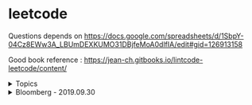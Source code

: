 # leetcode

Questions depends on https://docs.google.com/spreadsheets/d/1SbpY-04Cz8EWw3A_LBUmDEXKUMO31DBjfeMoA0dlfIA/edit#gid=126913158

Good book reference : https://jean-ch.gitbooks.io/lintcode-leetcode/content/

<details>
<summary>Topics</summary>

|Question Number|Question Name|Date|Link|
|---------------|-------------|----|----|
|Combinations|
|17|Letter Combinations of a Phone Number|2019.07.13|https://leetcode.com/problems/letter-combinations-of-a-phone-number/|
|401|Binary Watch|2019.07.13|https://leetcode.com/problems/binary-watch/|
|39|Combination Sum|2019.07.13|https://leetcode.com/problems/combination-sum/|
|40|Combination Summ II|2019.07.13|https://leetcode.com/problems/combination-sum-ii/|
|216|Combination Sum III|2019.07.13|https://leetcode.com/problems/combination-sum-iii/
|377|Combination Sum IV|2019.07.13|https://leetcode.com/problems/combination-sum-iv/|
|77|Combinations|2019.07.14|https://leetcode.com/problems/combinations/|
|78|Subsets|2019.07.14|https://leetcode.com/problems/subsets/|
|90|Subsets II|2019.07.14|https://leetcode.com/problems/subsets-ii/|
Permutations|
|46|Permutations|2019.07.14|https://leetcode.com/problems/permutations|
|47|Permutations II|2019.07.14|https://leetcode.com/problems/permutations-ii/|
|60|Permutation Sequence|2019.07.14|https://leetcode.com/problems/permutation-sequence/|
|31|Next Permutation|2019.07.15|https://leetcode.com/problems/next-permutation/submissions/|
|789|Letter Case Permutation|2017.07.15|https://leetcode.com/problems/letter-case-permutation/|
|943|Find the Shortest Superstring|2017.07.15|https://leetcode.com/problems/find-the-shortest-superstring/|
|996|Number of Squareful Arrays|2019.07.15|https://leetcode.com/problems/number-of-squareful-arrays/|\
|Parentheses|
|22|Generate Parentheses|2019.07.16|https://leetcode.com/problems/generate-parentheses/|
|301|Remove Invalid Parentheses|2019.07.16|https://leetcode.com/problems/remove-invalid-parentheses/|
|37|Sudoku Solver|2019.07.16|https://leetcode.com/problems/sudoku-solver/|
|51|N Queens|2019.07.16|https://leetcode.com/problems/n-queens/|
|52|N Queens|2019.07.16|https://leetcode.com/problems/n-queens-ii/|
|DP|
|70|Climbing Starts|2017.07.17|https://leetcode.com/problems/climbing-stairs|
|509|Fibonacci Number|2017.07.17|https://leetcode.com/problems/fibonacci-number/|
|303|Range Sum Query - Immutable|2017.07.17|https://leetcode.com/problems/range-sum-query-immutable/
|746|Min Cost Climbing Stairs|2017.07.17|https://leetcode.com/problems/min-cost-climbing-stairs/|
|53|Maximum Subarray|2017.07.17|https://leetcode.com/problems/maximum-subarray/|
|121|Best Time to Buy and Sell Stock|2019.07.17|https://leetcode.com/problems/best-time-to-buy-and-sell-stock/|
|198|House Robber|2019.07.17|https://leetcode.com/problems/house-robber/|
|213|House Robber II|2019..07.17|https://leetcode.com/problems/house-robber-ii/|
|309|Best Time to Buy and Sell Stock with Cooldown|2019.07.17|https://leetcode.com/problems/best-time-to-buy-and-sell-stock-with-cooldown/|
|740|Delete and Earn|2019.07.17|https://leetcode.com/problems/delete-and-earn/|
|790|Domino and Tromino|2019.07.17|https://leetcode.com/problems/domino-and-tromino-tiling/|
|801|Minimum Swaps To Make Sequences Increasing|2019.7.18|https://leetcode.com/problems/minimum-swaps-to-make-sequences-increasing/|
|139|Word Break|2019.07.19|https://leetcode.com/problems/word-break/|
|818|Race Car|2019.07.20|https://leetcode.com/problems/race-car/|
|140|Word Break II|2019.07.21|https://leetcode.com/problems/word-break-ii/|
|688|Knight Probability in Chessboard|2019.07.22|https://leetcode.com/problems/knight-probability-in-chessboard/|
|576|Out of Boundary Paths|2019.07.23|https://leetcode.com/problems/out-of-boundary-paths/|
|935|Knight Dialer|2019.07.24|https://leetcode.com/problems/knight-dialer/|
|85|Maximal Rectangle|2019.07.25|https://leetcode.com/problems/maximal-rectangle/|
|221|Maximal Square|2019.07.25|https://leetcode.com/problems/maximal-square/|
|304|Range Sum Query 2D - Immutable|2019.07.25|https://leetcode.com/problems/range-sum-query-2d-immutable/|
|62|Unique Paths|2019.07.25|https://leetcode.com/problems/unique-paths/|
|63|Unique Paths II|2019.07.25|https://leetcode.com/problems/unique-paths-ii/|
|64|Minimum Path Sum|2019.07.25|https://leetcode.com/problems/minimum-path-sum/|
|120|Triangle|2019.07.25|https://leetcode.com/problems/triangle/|
|174|Dungeon Game|2019.07.25|https://leetcode.com/problems/dungeon-game/|
|931|Minimum Falling Path Sum|2019.07.25|https://leetcode.com/problems/minimum-falling-path-sum/|
|322|Coin Change|2019.07.26|https://leetcode.com/problems/coin-change/|
|416|Partition Equal Subset Sum|2019.07.26|https://leetcode.com/problems/partition-equal-subset-sum/|
|494|Target Sum|2019.07.26|https://leetcode.com/problems/target-sum/|
|72|Edit Distance|2019.07.26|https://leetcode.com/problems/edit-distance/|
|10|Regular Expression Matching|2019.07.27|https://leetcode.com/problems/regular-expression-matching/|
|44|Wildcard Matching|2019.07.28|https://leetcode.com/problems/wildcard-matching/|
|97|Interleaving String|2019.07.28|https://leetcode.com/problems/interleaving-string/|
|115|Distinct Subsequences|2019.07.29|https://leetcode.com/problems/distinct-subsequences/|
|583|Delete Operation for Two Strings|2019.07.29|https://leetcode.com/problems/delete-operation-for-two-strings/|
|712|Minimum ASCII Delete Sum for Two Strings|2019.07.30|https://leetcode.com/problems/minimum-ascii-delete-sum-for-two-strings/|
|Tree|
|94|Binary Tree Inorder Traversal|https://leetcode.com/problems/binary-tree-inorder-traversal/|
|589|N-ary Tree Preorder Traversal|https://leetcode.com/problems/n-ary-tree-preorder-traversal/|
|590|N-ary Tree Postorder Traversal|https://leetcode.com/problems/n-ary-tree-postorder-traversal/|
|100|Same Tree|https://leetcode.com/problems/same-tree/|
|101|Symmetric Tree|https://leetcode.com/problems/symmetric-tree/|
|104|Maximum Depth of Binary Tree|https://leetcode.com/problems/maximum-depth-of-binary-tree/|
|110|Balanced Binary Tree|https://leetcode.com/problems/balanced-binary-tree/|
|111|Minimum Depth of Binary Tree|https://leetcode.com/problems/minimum-depth-of-binary-tree/|
|572|Subtree of Another Tree|https://leetcode.com/problems/subtree-of-another-tree/|
|965|Univalued Binary Tree|https://leetcode.com/problems/univalued-binary-tree/|
|102|Binary Tree Level Order Traversal|https://leetcode.com/problems/binary-tree-level-order-traversal/|
|107|Binary Tree Level Order Traversal II|https://leetcode.com/problems/binary-tree-level-order-traversal-ii/|
|429|N-ary Tree Level Order Traversal|https://leetcode.com/problems/n-ary-tree-level-order-traversal/|
|872|Leaf-Similar Trees|https://leetcode.com/problems/leaf-similar-trees/|
|987|Vertical Order Traversal of a Binary Tree|https://leetcode.com/problems/vertical-order-traversal-of-a-binary-tree/|
|814|Binary Tree Pruning|https://leetcode.com/problems/binary-tree-pruning/|
|669|Trim a Binary Search Tree|https://leetcode.com/problems/trim-a-binary-search-tree/|
|112|Path Sum|https://leetcode.com/problems/path-sum/|
|113|Path Sum II|https://leetcode.com/problems/path-sum-ii/|
|437|Path Sum III|https://leetcode.com/problems/path-sum-iii/|
|124|Binary Tree Maximum Path Sum|https://leetcode.com/problems/binary-tree-maximum-path-sum/|
|543|Diameter of Binary Tree|https://leetcode.com/problems/diameter-of-binary-tree/|
|687|Longest Univalue Path|https://leetcode.com/problems/longest-univalue-path/|
|129|Sum Root to Leaf Numbers|https://leetcode.com/problems/sum-root-to-leaf-numbers/|
|257|Binary Tree Paths|https://leetcode.com/problems/binary-tree-paths/|
|236|Lowest Common Ancestor of a Binary Tree|https://leetcode.com/problems/lowest-common-ancestor-of-a-binary-tree/|
|235|Lowest Common Ancestor of a Binary Search Tree|https://leetcode.com/problems/lowest-common-ancestor-of-a-binary-search-tree/|
|297|Serialize and Deserialize Binary Tree|https://leetcode.com/problems/serialize-and-deserialize-binary-tree/|
|449|Serialize and Deserialize BST|https://leetcode.com/problems/serialize-and-deserialize-bst/|
|508|Most Frequent Subtree Sum|https://leetcode.com/problems/most-frequent-subtree-sum/|
|968|Binary Tree Cameras|https://leetcode.com/problems/binary-tree-cameras/|
|337|House Robber III|https://leetcode.com/problems/house-robber-iii/|
|979|Distribute Coins in Binary Tree|https://leetcode.com/problems/distribute-coins-in-binary-tree/|
|98|Validate Binary Search Tree|https://leetcode.com/problems/validate-binary-search-tree/|
|530|Minimum Absolute Difference in BST|https://leetcode.com/problems/minimum-absolute-difference-in-bst/|
|700|Search in a Binary Search Tree|https://leetcode.com/problems/search-in-a-binary-search-tree/|
|701|Insert into a Binary Search Tree|https://leetcode.com/problems/insert-into-a-binary-search-tree/|
|230|Kth Smallest Element in a BST|https://leetcode.com/problems/kth-smallest-element-in-a-bst/|
|99|Recover Binary Search Tree|https://leetcode.com/problems/recover-binary-search-tree/|
|108|Convert Sorted Array to Binary Search Tree|https://leetcode.com/problems/convert-sorted-array-to-binary-search-tree/|
|501|Find Mode in Binary Search Tree|https://leetcode.com/problems/find-mode-in-binary-search-tree/|
|450|Delete Node in a BST|https://leetcode.com/problems/delete-node-in-a-bst/|
|Binary Search|
|35|Search Insert Position|https://leetcode.com/problems/search-insert-position/|
|34|Find First and Last Position of Element in Sorted Array|https://leetcode.com/problems/find-first-and-last-position-of-element-in-sorted-array/|
|704|Binary Search|https://leetcode.com/problems/binary-search/|
|981|Time Based Key-Value Store|https://leetcode.com/problems/time-based-key-value-store/|
|33|Search in Rotated Sorted Array|https://leetcode.com/problems/search-in-rotated-sorted-array/|
|81|Search in Rotated Sorted Array II|https://leetcode.com/problems/search-in-rotated-sorted-array-ii/|
|153|Find Minimum in Rotated Sorted Array|https://leetcode.com/problems/find-minimum-in-rotated-sorted-array/|
|154|Find Minimum in Rotated Sorted Array II|https://leetcode.com/problems/find-minimum-in-rotated-sorted-array-ii/|
|162|Find Peak Element|https://leetcode.com/problems/find-peak-element/|
|852|Peak Index in a Mountain Array|https://leetcode.com/problems/peak-index-in-a-mountain-array/|
|69|Sqrt(x)|https://leetcode.com/problems/sqrtx/|
|74|Search a 2D Matrix|https://leetcode.com/problems/search-a-2d-matrix/|
|378|Kth Smallest Element in a Sorted Matrix|https://leetcode.com/problems/kth-smallest-element-in-a-sorted-matrix/|
|668|Kth Smallest Number in Multiplication Table|https://leetcode.com/problems/kth-smallest-number-in-multiplication-table/|
|778|Swim in Rising Water|https://leetcode.com/problems/swim-in-rising-water/|
|174|Dungeon Game|https://leetcode.com/problems/dungeon-game/|
|875|Koko Eating Bananas|https://leetcode.com/problems/koko-eating-bananas/|
|4|Median of Two Sorted Arrays|https://leetcode.com/problems/median-of-two-sorted-arrays/|
|719|Find K-th Smallest Pair Distance|https://leetcode.com/problems/find-k-th-smallest-pair-distance/|
|786|K-th Smallest Prime Fraction|https://leetcode.com/problems/k-th-smallest-prime-fraction/|
|List|
|2|Add Two Numbers|https://leetcode.com/problems/add-two-numbers/|
|445|Add Two Numbers II|https://leetcode.com/problems/add-two-numbers-ii/|
|First 100 liked questions|
|3|Longest Substring Without Repeating Characters|2019.07.26|https://leetcode.com/problems/longest-substring-without-repeating-characters/|
</details>

<details>
<summary>Bloomberg - 2019.09.30</summary>
|Question Number|Question Name|Link|
|---------------|-------------|----|
|138|Copy List with Random Pointer|https://leetcode.com/problems/copy-list-with-random-pointer/|


</details>















